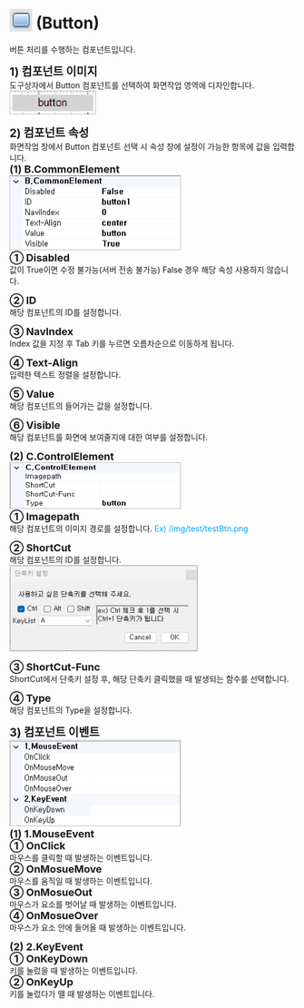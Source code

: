# <img src="../../.vuepress/public/documentation/view-designer/Structure/Tool_Box/button.png" style="position: relative;top: 5px;" width="40" height="40"> (Button)
버튼 처리를 수행하는 컴포넌트입니다.

<b style="font-size: 20px"> 1) 컴포넌트 이미지 </b> <br/>
도구상자에서 Button 컴포넌트를 선택하여 화면작업 영역에 디자인합니다. <br/>
<img src="../../.vuepress/public/documentation/view-designer/button/Button_Image.png" style="border: 1px solid #bbb;" width="150" height="40"> <br/>

<b style="font-size: 20px"> 2) 컴포넌트 속성 </b> <br/>
화면작업 창에서 Button 컴포넌트 선택 시 속성 창에 설정이 가능한 항목에 값을 입력합니다. <br/>
<b style="font-size: 18px"> (1) B.CommonElement </b> <br/>
<img src="../../.vuepress/public/documentation/view-designer/button/Button_CommonElement.png"  style="border: 1px solid #bbb;" width="300" height="130"/> <br/>
<b style="font-size: 18px"> ① Disabled </b> <br/>
값이 True이면 수정 불가능(서버 전송 불가능) False 경우 해당 속성 사용하지 않습니다. 

<b style="font-size: 18px"> ② ID </b> <br/>
해당 컴포넌트의 ID를 설정합니다.  

<b style="font-size: 18px"> ③ NavIndex </b> <br/>
Index 값을 지정 후 Tab 키를 누르면 오름차순으로 이동하게 됩니다. 

<b style="font-size: 18px"> ④ Text-Align </b> <br/>
입력한 텍스트 정렬을 설정합니다.

<b style="font-size: 18px"> ⑤ Value </b> <br/>
해당 컴포넌트의 들어가는 값을 설정합니다. 

<b style="font-size: 18px"> ⑥ Visible </b> <br/>
해당 컴포넌트를 화면에 보여줄지에 대한 여부를 설정합니다. 

<b style="font-size: 18px"> (2) C.ControlElement </b> <br/>
<img src="../../.vuepress/public/documentation/view-designer/button/Button_ControlElement.png"  style="border: 1px solid #bbb;" width="300" height="80"/> <br/> 
<b style="font-size: 18px"> ① Imagepath </b> <br/>
해당 컴포넌트의 이미지 경로를 설정합니다. <span style="color: #00a4ff;">Ex) /img/test/testBtn.png </span> 

<b style="font-size: 18px"> ② ShortCut </b> <br/>
해당 컴포넌트의 ID를 설정합니다. <br/>
<img src="../../.vuepress/public/documentation/view-designer/button/Button_ShortCut.png"  style="border: 1px solid #bbb;" width="330" height="150"/>

<b style="font-size: 18px"> ③ ShortCut-Func </b> <br/>
ShortCut에서 단축키 설정 후, 해당 단축키 클릭했을 때 발생되는 함수를 선택합니다. 

<b style="font-size: 18px"> ④ Type </b> <br/>
해당 컴포넌트의 Type을 설정합니다.

<b style="font-size: 20px"> 3) 컴포넌트 이벤트 </b> <br/>
<img src="../../.vuepress/public/documentation/view-designer/button/Button_Event.png"  style="border: 1px solid #bbb;" width="300" height="150"/> <br/> 
<b style="font-size: 18px"> (1) 1.MouseEvent </b> <br/>
<b style="font-size: 18px"> ① OnClick </b> <br/>
마우스를 클릭할 때 발생하는 이벤트입니다. <br/>
<b style="font-size: 18px"> ② OnMosueMove </b> <br/>
마우스를 움직일 때 발생하는 이벤트입니다. <br/>
<b style="font-size: 18px"> ③ OnMosueOut </b> <br/>
마우스가 요소를 벗어날 때 발생하는 이벤트입니다. <br/>
<b style="font-size: 18px"> ④ OnMosueOver </b> <br/>
마우스가 요소 안에 들어올 때 발생하는 이벤트입니다. <br/>

<b style="font-size: 18px"> (2) 2.KeyEvent </b> <br/>
<b style="font-size: 18px"> ① OnKeyDown </b> <br/>
키를 눌렀을 때 발생하는 이벤트입니다. <br/>
<b style="font-size: 18px"> ② OnKeyUp </b> <br/>
키를 눌렀다가 뗄 때 발생하는 이벤트입니다. <br/>